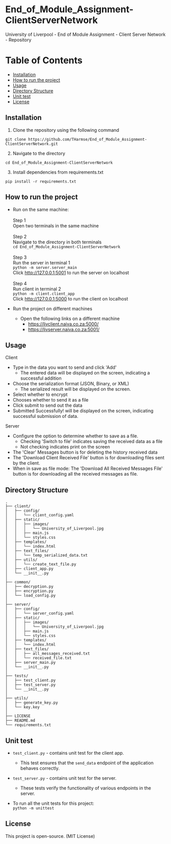 # End_of_Module_Assignment-ClientServerNetwork
University of Liverpool - End of Module Assignment - Client Server Network - Repository

# Table of Contents
- [Installation](#installation)
- [How to run the project](#how-to-run-the-project)
- [Usage](#usage)
- [Directory Structure](#directory-structure)
- [Unit test](#unit-test)
- [License](#license)


## Installation

1. Clone the repository using the following command  
```
git clone https://github.com/THarmse/End_of_Module_Assignment-ClientServerNetwork.git
```     
2. Navigate to the directory
```
cd End_of_Module_Assignment-ClientServerNetwork  
```  
3. Install dependencies from requirements.txt
```
pip install -r requirements.txt
```   
## How to run the project  
* Run on the same machine:  
  <br>
  Step 1  
  Open two terminals in the same machine  
  <br>
  Step 2  
  Navigate to the directory in both terminals  
  `cd End_of_Module_Assignment-ClientServerNetwork `  
  <br>
  Step 3  
  Run the server in terminal 1  
  `python -m server.server_main`  
  Click http://127.0.0.1:5001 to run the server on localhost  
  <br>
  Step 4  
  Run client in terminal 2  
  `python -m client.client_app`  
  Click http://127.0.0.1:5000 to run the client on localhost
  
* Run the project on different machines
  * Open the following links on a different machine  
    * https://livclient.naiva.co.za:5000/  
    * https://livserver.naiva.co.za:5001/

## Usage

Client
* Type in the data you want to send and click 'Add'
    - The entered data will be displayed on the screen, indicating a successful addition
* Choose the serialization format (JSON, Binary, or XML)
    - The serialized result will be displayed on the screen.
* Select whether to encrypt
* Chooses whether to send it as a file
* Click submit to send out the data  
* Submitted Successfully! will be displayed on the screen, indicating successful submission of data.  

Server  
* Configure the option to determine whether to save as a file.
  * Checking 'Switch to file' indicates saving the received data as a file
  * Not checking indicates print on the screen
* The 'Clear' Messages button is for deleting the history received data
* The 'Download Client Received File' button is for downloading files sent by the client.
* When in save as file mode: The 'Download All Received Messages File' button is for downloading all the received messages as file.

## Directory Structure
    .
    ├── client/
    │   ├── config/
    │   │   └── client_config.yaml
    │   ├── static/
    │   │   ├── images/
    │   │   │   └── University_of_Liverpool.jpg
    │   │   ├── main.js
    │   │   └── styles.css
    │   ├── templates/
    │   │   └── index.html
    │   ├── text_files/
    │   │   └── temp_serialized_data.txt
    │   ├── utils/
    │   │   └── create_text_file.py
    │   ├── client_app.py
    │   └── __init__.py
    │
    ├── common/
    │   ├── decryption.py
    │   ├── encryption.py
    │   └── load_config.py
    │
    ├── server/
    │   ├── config/
    │   │   └── server_config.yaml
    │   ├── static/
    │   │   ├── images/
    │   │   │   └── University_of_Liverpool.jpg
    │   │   ├── main.js
    │   │   └── styles.css
    │   ├── templates/
    │   │   └── index.html
    │   ├── text_files/
    │   │   ├── all_messages_received.txt
    │   │   └── received_file.txt
    │   ├── server_main.py
    │   └── __init__.py
    │
    ├── tests/
    │   ├── test_client.py
    │   ├── test_server.py
    │   └── __init__.py
    │
    ├── utils/
    │   ├── generate_key.py
    │   └── key.key
    │
    ├── LICENSE
    ├── README.md
    └── requirements.txt

## Unit test
- `test_client.py` - contains unit test for the client app.
  - This test ensures that the `send_data` endpoint of the application behaves correctly.
  
- `test_server.py` - contains unit test for the server.
  - These tests verify the functionality of various endpoints in the server.
- To run all the unit tests for this project:  
  `python -m unittest`
  
## License
This project is open-source. (MIT License)

